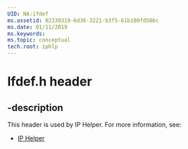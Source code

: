 ```yaml
---
UID: NA:ifdef
ms.assetid: 02339319-6d36-3221-b3f5-61b100fd586c
ms.date: 01/11/2019
ms.keywords: 
ms.topic: conceptual
tech.root: iphlp
---
```


# Ifdef.h header


## -description


This header is used by IP Helper. For more information, see:

- [IP Helper](../_iphlp/index.md)

